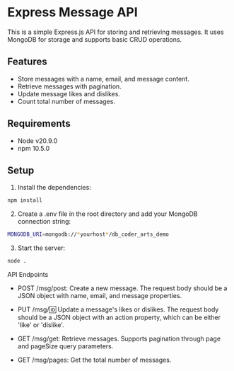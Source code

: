 # Express Message API

This is a simple Express.js API for storing and retrieving messages. It uses MongoDB for storage and supports basic CRUD operations.

## Features

- Store messages with a name, email, and message content.
- Retrieve messages with pagination.
- Update message likes and dislikes.
- Count total number of messages.

## Requirements

- Node v20.9.0
- npm 10.5.0

## Setup
1. Install the dependencies:
```bash
npm install
```
2. Create a .env file in the root directory and add your MongoDB connection string:
```bash
MONGODB_URI=mongodb://*yourhost*/db_coder_arts_demo
```
3. Start the server:
```bash
node .
```
API Endpoints
- POST /msg/post: Create a new message. The request body should be a JSON object with name, email, and message properties.

- PUT /msg/:id: Update a message's likes or dislikes. The request body should be a JSON object with an action property, which can be either 'like' or 'dislike'.

- GET /msg/get: Retrieve messages. Supports pagination through page and pageSize query parameters.

- GET /msg/pages: Get the total number of messages.
